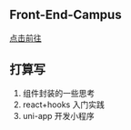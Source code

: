 ## Front-End-Campus

[点击前往](https://tkiddo.gitee.io/front-end-campus/)

## 打算写

1. 组件封装的一些思考
2. react+hooks 入门实践
3. uni-app 开发小程序
